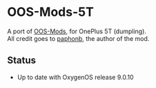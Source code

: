# OOS-Mods-5T
A port of [OOS-Mods](https://github.com/paphonb/OOS-Mods), for OnePlus 5T (dumpling). <br>
All credit goes to [paphonb](https://github.com/paphonb), the author of the mod.

## Status
- Up to date with OxygenOS release 9.0.10
